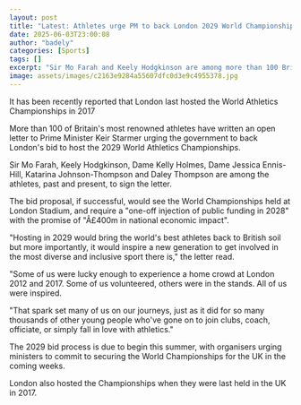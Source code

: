 ```yaml
---
layout: post
title: "Latest: Athletes urge PM to back London 2029 World Championships bid"
date: 2025-06-03T23:00:08
author: "badely"
categories: [Sports]
tags: []
excerpt: "Sir Mo Farah and Keely Hodgkinson are among more than 100 British athletes to sign a letter urging the government to back London's bid to host the 202"
image: assets/images/c2163e9284a55607dfc0d3e9c4955378.jpg
---
```


It has been recently reported that London last hosted the World Athletics Championships in 2017

More than 100 of Britain's most renowned athletes have written an open letter to Prime Minister Keir Starmer urging the government to back London's bid to host the 2029 World Athletics Championships.

Sir Mo Farah, Keely Hodgkinson, Dame Kelly Holmes, Dame Jessica Ennis-Hill, Katarina Johnson-Thompson and Daley Thompson are among the athletes, past and present, to sign the letter.

The bid proposal, if successful, would see the World Championships held at London Stadium, and require a "one-off injection of public funding in 2028" with the promise of "Â£400m in national economic impact".

"Hosting in 2029 would bring the world's best athletes back to British soil but more importantly, it would inspire a new generation to get involved in the most diverse and inclusive sport there is," the letter read.

"Some of us were lucky enough to experience a home crowd at London 2012 and 2017. Some of us volunteered, others were in the stands. All of us were inspired.

"That spark set many of us on our journeys, just as it did for so many thousands of other young people who've gone on to join clubs, coach, officiate, or simply fall in love with athletics."

The 2029 bid process is due to begin this summer, with organisers urging ministers to commit to securing the World Championships for the UK in the coming weeks.

London also hosted the Championships when they were last held in the UK in 2017.


